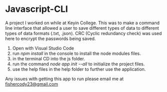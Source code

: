 # Javascript-CLI
A project I worked on while at Keyin College. This was to make a command line interface that allowed a user to save different types of data to different types of data formats (.txt, .json). CRC (Cyclic redundancy check) was used here to encrypt the passwords being saved.

1. Open with Visual Studio Code
2. run *npm install* in the console to install the node modules files.
3. in the terminal CD into the js folder.
4. run the command *node app init --all* to initialize the project files.
5. use the help files in the help folder to further use the application.

Any issues with getting this app to run please email me at fishercody23@gmail.com
